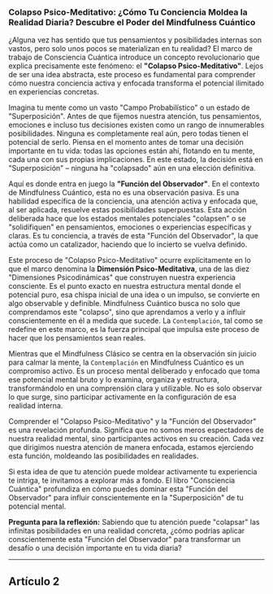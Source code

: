 ### Colapso Psico-Meditativo: ¿Cómo Tu Conciencia Moldea la Realidad Diaria? Descubre el Poder del Mindfulness Cuántico
¿Alguna vez has sentido que tus pensamientos y posibilidades internas son vastos, pero solo unos pocos se materializan en tu realidad? El marco de trabajo de Consciencia Cuántica introduce un concepto revolucionario que explica precisamente este fenómeno: el **"Colapso Psico-Meditativo"**. Lejos de ser una idea abstracta, este proceso es fundamental para comprender cómo nuestra conciencia activa y enfocada transforma el potencial ilimitado en experiencias concretas.

Imagina tu mente como un vasto "Campo Probabilístico" o un estado de "Superposición". Antes de que fijemos nuestra atención, tus pensamientos, emociones e incluso tus decisiones existen como un rango de innumerables posibilidades. Ninguna es completamente real aún, pero todas tienen el potencial de serlo. Piensa en el momento antes de tomar una decisión importante en tu vida: todas las opciones están ahí, flotando en tu mente, cada una con sus propias implicaciones. En este estado, la decisión está en "Superposición" – ninguna ha "colapsado" aún en una elección definitiva.

Aquí es donde entra en juego la **"Función del Observador"**. En el contexto de Mindfulness Cuántico, esta no es una observación pasiva. Es una habilidad específica de la conciencia, una atención activa y enfocada que, al ser aplicada, resuelve estas posibilidades superpuestas. Esta acción deliberada hace que los estados mentales potenciales "colapsen" o se "solidifiquen" en pensamientos, emociones o experiencias específicas y claras. Es tu conciencia, a través de esta "Función del Observador", la que actúa como un catalizador, haciendo que lo incierto se vuelva definido.

Este proceso de "Colapso Psico-Meditativo" ocurre explícitamente en lo que el marco denomina la **Dimensión Psico-Meditativa**, una de las diez "Dimensiones Psicodinámicas" que construyen nuestra experiencia consciente. Es el punto exacto en nuestra estructura mental donde el potencial puro, esa chispa inicial de una idea o un impulso, se convierte en algo observable y definible. Mindfulness Cuántico busca no solo que comprendamos este "colapso", sino que aprendamos a verlo y a influir conscientemente en él a medida que sucede. La `Contemplación`, tal como se redefine en este marco, es la fuerza principal que impulsa este proceso de hacer que los pensamientos sean reales.

Mientras que el Mindfulness Clásico se centra en la observación sin juicio para calmar la mente, la `Contemplación` en Mindfulness Cuántico es un compromiso activo. Es un proceso mental deliberado y enfocado que toma ese potencial mental bruto y lo examina, organiza y estructura, transformándolo en una comprensión clara y utilizable. No es solo observar lo que surge, sino participar activamente en la configuración de esa realidad interna.

Comprender el "Colapso Psico-Meditativo" y la "Función del Observador" es una revelación profunda. Significa que no somos meros espectadores de nuestra realidad mental, sino participantes activos en su creación. Cada vez que dirigimos nuestra atención de manera enfocada, estamos ejerciendo esta función, moldeando las posibilidades en realidades.

Si esta idea de que tu atención puede moldear activamente tu experiencia te intriga, te invitamos a explorar más a fondo. El libro "Consciencia Cuántica" profundiza en cómo puedes dominar esta "Función del Observador" para influir conscientemente en la "Superposición" de tu potencial mental.

**Pregunta para la reflexión:** Sabiendo que tu atención puede "colapsar" las infinitas posibilidades en una realidad concreta, ¿cómo podrías aplicar conscientemente esta "Función del Observador" para transformar un desafío o una decisión importante en tu vida diaria?

---

## Artículo 2